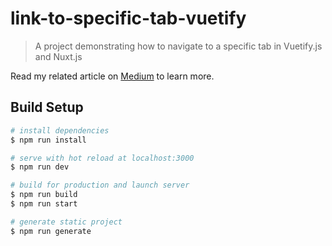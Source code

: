 # link-to-specific-tab-vuetify

> A project demonstrating how to navigate to a specific tab in Vuetify.js and Nuxt.js 

Read my related article on [Medium](https://medium.com/untitled-factory/linking-to-a-specific-tab-in-vuetify-js-d978525f2e1a) to learn more.

## Build Setup

``` bash
# install dependencies
$ npm run install

# serve with hot reload at localhost:3000
$ npm run dev

# build for production and launch server
$ npm run build
$ npm run start

# generate static project
$ npm run generate
```
